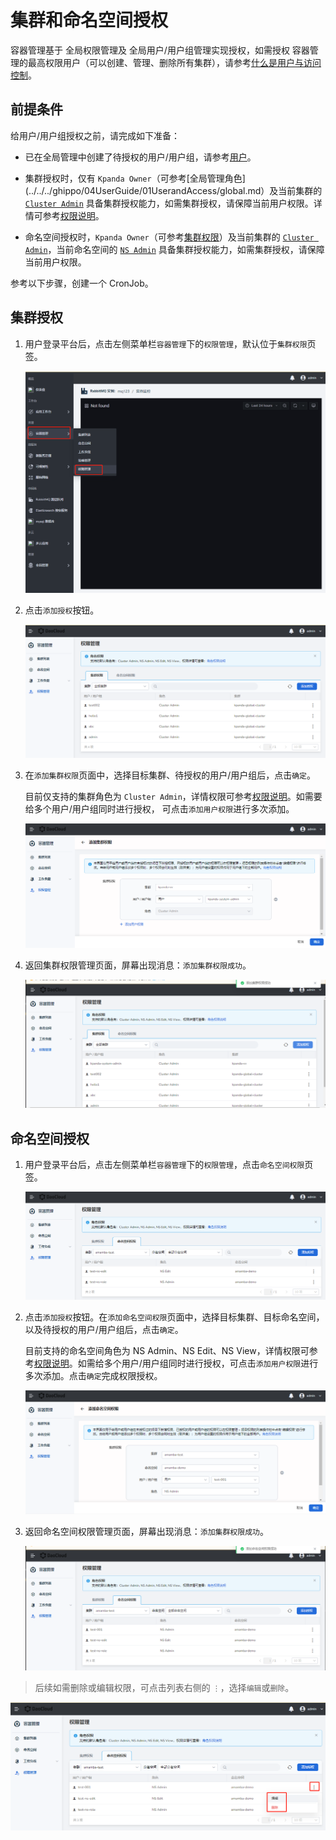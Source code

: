 # 集群和命名空间授权

容器管理基于 全局权限管理及 全局用户/用户组管理实现授权，如需授权 容器管理的最高权限用户（可以创建、管理、删除所有集群），请参考[什么是用户与访问控制](../../../ghippo/04UserGuide/01UserandAccess/iam.md)。

## 前提条件

给用户/用户组授权之前，请完成如下准备：

- 已在全局管理中创建了待授权的用户/用户组，请参考[用户](../../../ghippo/04UserGuide/01UserandAccess/User.md)。

- 集群授权时，仅有 `Kpanda Owner`（可参考[全局管理角色](../../../ghippo/04UserGuide/01UserandAccess/global.md）及当前集群的 [`Cluster Admin`](PermissionBrief.md#cluster-admin) 具备集群授权能力，如需集群授权，请保障当前用户权限。详情可参考[权限说明](PermissionBrief.md)。

- 命名空间授权时，`Kpanda Owner`（可参考[集群权限](PermissionBrief.md)）及当前集群的 [`Cluster Admin`](PermissionBrief.md#cluster-admin)，当前命名空间的 [`NS Admin`](PermissionBrief.md#ns-admin) 具备集群授权能力，如需集群授权，请保障当前用户权限。

参考以下步骤，创建一个 CronJob。

## 集群授权

1. 用户登录平台后，点击左侧菜单栏`容器管理`下的`权限管理`，默认位于`集群权限`页签。

    ![](../../images/perm01.png)

2. 点击`添加授权`按钮。

    ![](../../images/perm02.png)

3. 在`添加集群权限`页面中，选择目标集群、待授权的用户/用户组后，点击`确定`。

    目前仅支持的集群角色为 `Cluster Admin`，详情权限可参考[权限说明](PermissionBrief.md)。如需要给多个用户/用户组同时进行授权， 可点击`添加用户权限`进行多次添加。

    ![](../../images/perm03.png)

4. 返回集群权限管理页面，屏幕出现消息：`添加集群权限成功`。

    ![](../../images/perm04.png)

## 命名空间授权

1. 用户登录平台后，点击左侧菜单栏`容器管理`下的`权限管理`，点击`命名空间权限`页签。

    ![](../../images/perm05.png)

2. 点击`添加授权`按钮。在`添加命名空间权限`页面中，选择目标集群、目标命名空间，以及待授权的用户/用户组后，点击`确定`。

    目前支持的命名空间角色为 NS Admin、NS Edit、NS View，详情权限可参考[权限说明](PermissionBrief.md)。如需给多个用户/用户组同时进行授权，可点击`添加用户权限`进行多次添加。点击`确定`完成权限授权。

    ![](../../images/perm06.png)

3. 返回命名空间权限管理页面，屏幕出现消息：`添加集群权限成功`。

    ![](../../images/perm07.png)

> 后续如需删除或编辑权限，可点击列表右侧的 `⋮`，选择`编辑`或`删除`。

![](../../images/perm08.png)
